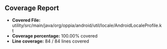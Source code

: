 ## Coverage Report

- **Covered File:** utility/src/main/java/org/oppia/android/util/locale/AndroidLocaleProfile.kt
- **Coverage percentage:** 100.00% covered
- **Line coverage:** 84 / 84 lines covered